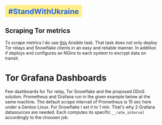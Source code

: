 [![StandWithUkraine](https://raw.githubusercontent.com/vshymanskyy/StandWithUkraine/main/badges/StandWithUkraine.svg)](https://github.com/vshymanskyy/StandWithUkraine/blob/main/docs/README.md)


## Scraping Tor metrics

To scrape metrics I do use [this](https://github.com/toralf/tor-relays/) Ansible task.
That task does not only deploy Tor relays and Snowflake clients in an easy and reliable manner.
In addition if deploys and configures an NGinx to each system to encrypt data on transit.

# Tor Grafana Dashboards

Few dashboards for Tor relay, Tor Snowflake and the proposed DDoS solution.
Prometheus and Grafana run in the given example below at the same machine.
The default scrape intervall of Prometheus is 15 sec here under a Gentoo Linux.
For Snowflake I set it to 1 min.
That's why 2 Grafana datasources are needed.
Each computes its specific `__rate_interval` accordingly to the choosen job.
